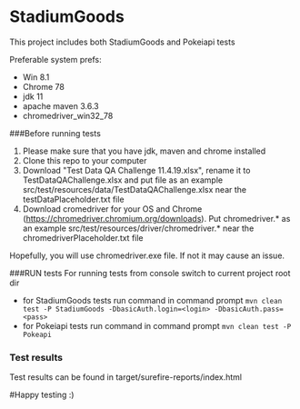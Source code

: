 # StadiumGoods
This project includes both StadiumGoods and Pokeiapi tests

Preferable system prefs:
* Win 8.1
* Chrome 78
* jdk 11
* apache maven 3.6.3
* chromedriver_win32_78

###Before running tests
1. Please make sure that you have jdk, maven and chrome installed
2. Clone this repo to your computer
3. Download "Test Data QA Challenge 11.4.19.xlsx", rename it to TestDataQAChallenge.xlsx and put file as an example src/test/resources/data/TestDataQAChallenge.xlsx near the testDataPlaceholder.txt file
4. Download cromedriver for your OS and Chrome (https://chromedriver.chromium.org/downloads). Put chromedriver.* as an example src/test/resources/driver/chromedriver.* near the chromedriverPlaceholder.txt file

Hopefully, you will use chromedriver.exe file. If not it may cause an issue.

###RUN tests
For running tests from console switch to current project root dir
* for StadiumGoods tests run command in command prompt `mvn clean test -P StadiumGoods -DbasicAuth.login=<login> -DbasicAuth.pass=<pass>`
* for Pokeiapi tests run command in command prompt `mvn clean test -P Pokeapi`

### Test results
Test results can be found in target/surefire-reports/index.html

#Happy testing :)
